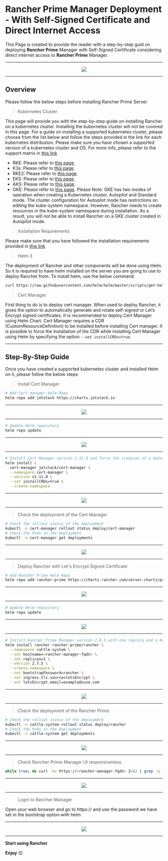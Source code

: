 # Rancher Prime Manager Deployment - With Self-Signed Certificate and Direct Internet Access

This Page is created to provide the reader with a step-by-step guid on deploying **Rancher Prime** Manager with Self-Signed Certificate considering direct internet access to **Rancher Prime** Manager.

---

<p align="center">
    <img src="Images/IntroPic.png">
</p>

---

## Overview

Please follow the below steps before installing Rancher Prime Server

> Kubernetes Cluster

This page will provide you with the step-by-step guide on installing Rancher on a kubernetes cluster. Installing the kubernetes cluster will not be covered in this page. For a guide on installing a supported kubernetes cluster, please choose from the list below and follow the steps provided in the link for each kubernetes distribution. Please make sure you have chosen a supported version of a kubernetes cluster and OS. For more info, please refer to the support matrix in [this link](https://www.suse.com/suse-rancher/support-matrix/all-supported-versions/rancher-v2-8-2/)
- RKE: Please refer to [this page](https://ranchermanager.docs.rancher.com/how-to-guides/new-user-guides/infrastructure-setup/ha-rke1-kubernetes-cluster).
- K3s: Please refer to [this page](https://ranchermanager.docs.rancher.com/how-to-guides/new-user-guides/infrastructure-setup/ha-k3s-kubernetes-cluster).
- RKE2: Please refer to [this page](https://ranchermanager.docs.rancher.com/how-to-guides/new-user-guides/infrastructure-setup/ha-rke2-kubernetes-cluster).
- EKS: Please refer to [this page](https://ranchermanager.docs.rancher.com/getting-started/installation-and-upgrade/install-upgrade-on-a-kubernetes-cluster/rancher-on-amazon-eks).
- AKS: Please refer to [this page](https://ranchermanager.docs.rancher.com/getting-started/installation-and-upgrade/install-upgrade-on-a-kubernetes-cluster/rancher-on-aks).
- GKE: Please refer to [this page](https://ranchermanager.docs.rancher.com/getting-started/installation-and-upgrade/install-upgrade-on-a-kubernetes-cluster/rancher-on-gke). Please Note: GKE has two modes of operation when creating a Kubernetes cluster, Autopilot and Standard mode. The cluster configuration for Autopilot mode has restrictions on editing the kube-system namespace. However, Rancher needs to create resources in the kube-system namespace during installation. As a result, you will not be able to install Rancher on a GKE cluster created in Autopilot mode.

> Installation Requirements 

Please make sure that you have followed the installation requirements provided in [this link](/README.md#installation-requirements)

> Helm 3

The deployment of Rancher and other components will be done using Helm. So it is required to have helm installed on the server you are going to use to deploy Rancher from. To install helm, use the below command:

```bash
curl https://raw.githubusercontent.com/helm/helm/master/scripts/get-helm-3 | bash
```

> Cert Manager

First thing to do is to deploy cert manager. When used to deploy Rancher, it gives the option to automatically generate and rotate self-signed or Let’s Encrypt signed certificates. It is recommended to deploy Cert Manager using Helm Chart. Cert Manager requires a CDR (CustomResourceDefinition) to be installed before installing Cert manager. It is possible to force the installation of the CDR while installing Cert Manager using Helm by specifying the option `--set installCRDs=true`.

---

## Step-By-Step Guide

Once you have created a supported kubernetes cluster and installed Helm on it, please follow the below steps

> Install Cert Manager

```bash
# Add Cert manager Helm Repo
helm repo add jetstack https://charts.jetstack.io
```

---

<p align="center">
    <img src="Images/AddCertManagerHelmRepo.png">
</p>

---

```bash
# Update Helm repository
helm repo update
```

---

<p align="center">
    <img src="Images/UpdateHelmRepo01.png">
</p>

---

```bash
# Install Cert Manager version 1.11.0 and force the creation of a dedicated namespace and CDRs
helm install \
  cert-manager jetstack/cert-manager \
  --namespace cert-manager \
  --version v1.11.0 \
  --set installCRDs=true \
  --create-namespace
```

---

<p align="center">
    <img src="Images/InstallCertManager.png">
</p>

---

> Check the deployment of the Cert Manager

```bash
# Check the rollout status of the deployment
kubectl -n cert-manager rollout status deploy/cert-manager
# Check the Pods in the Deployment
kubectl -n cert-manager get deployments
```

---

<p align="center">
    <img src="Images/CheckCertManagerDeployment.png">
</p>

---

> Deploy Rancher with Let's Encrypt Signed Certificate

```bash
# Add Rancher Prime Helm Repo
helm repo add rancher-prime https://charts.rancher.com/server-charts/prime
```

---

<p align="center">
    <img src="Images/AddRancherManagerHelmRepo.png">
</p>

---

```bash
# Update Helm repository
helm repo update
```

---

<p align="center">
    <img src="Images/UpdateHelmRepo02.png">
</p>

---

```bash
# Install Rancher Prime Manager version 2.6.5 with one replica and a bootstrap password of rancher and use a let's Encrypt Signed Cert and force the creation of a dedicated namespace. Note that with Let's Encrypt a working email must be provided
helm install rancher rancher-prime/rancher \
  --namespace cattle-system \
  --set hostname=<rancher-manager-fqdn> \
  --set replicas=1 \
  --version 2.7.5 \
  --create-namespace \
  --set bootstrapPassword=rancher \
  --set ingress.tls.source=letsEncrypt \
  --set letsEncrypt.email=example@suse.com 
```

---

<p align="center">
    <img src="Images/InstallRancherManager.png">
</p>

---

> Check the deployment of the Rancher Prime

```bash
# Check the rollout status of the deployment
kubectl -n cattle-system rollout status deploy/rancher
# Check the Pods in the Deployment
kubectl -n cattle-system get deployments
```

---

<p align="center">
    <img src="Images/CheckRancherManagerDeployment.png">
</p>

---

> Check Rancher Prime Manager UI responsiveness

```bash
while true; do curl -kv https://<rancher-manager-fqdn> 2>&1 | grep -q "dynamiclistener-ca"; if [ $? != 0 ]; then echo "Rancher Prime Manager UI is not responsive yet"; sleep 5; continue; fi; break; done; echo "Rancher Prime Manager UI is now responsive, Your Rancher Deployment is Ready";
```

---

<p align="center">
    <img src="Images/CheckRancherUI.png">
</p>

---

> Login to Rancher Manager

Open your web browser and go to https://<rancher-manager-fqdn> and use the password we have set in the bootstrap option with helm 

---

<p align="center">
    <img src="Images/RancherInitUI.png">
</p>

---

**Start using Rancher**

**Enjoy** :blush: